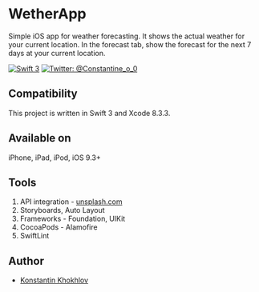 # WetherApp #

Simple iOS app for weather forecasting. It shows the actual weather for your current location. In the forecast tab, show the forecast for the next 7 days at your current location.

[![Swift 3](https://img.shields.io/badge/Swift-3.0-orange.svg?style=flat)](https://swift.org)
[![Twitter: @Constantine_o_0](https://img.shields.io/badge/Contact-Twitter-blue.svg?style=flat)](https://twitter.com/Constantine_o_0)

## Compatibility

This project is written in Swift 3 and Xcode 8.3.3.

## Available on
iPhone, iPad, iPod, iOS 9.3+

## Tools
1. API integration - [unsplash.com](https://unsplash.com/developers)
2. Storyboards, Auto Layout  
3. Frameworks - Foundation, UIKit
4. CocoaPods - Alamofire
5. SwiftLint

## Author

* [Konstantin Khokhlov](https://ru.linkedin.com/in/const)
